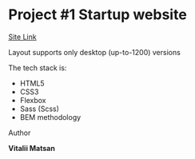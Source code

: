 <h1>Project #1 Startup website</h1>


[Site Link](https://macakklett.github.io/Price_cards/)

Layout supports only desktop (up-to-1200) versions

The tech stack is:
<ul>
  <li>HTML5</li>
  <li>CSS3</li>
  <li>Flexbox</li>
  <li>Sass (Scss)</li>
  <li>BEM methodology</li>
</ul>


<p>Author</p>
<p><strong>Vitalii Matsan</strong></p>

